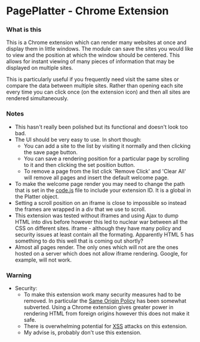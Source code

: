 # PagePlatter - Chrome Extension #

### What is this ###
This is a Chrome extension which can render many websites at once 
and display them in little windows. The module can save the sites 
you would like to view and the position at which the window should 
be centered. This allows for instant viewing of many pieces of 
information that may be displayed on multiple sites.

This is particularly useful if you frequently need visit the same sites 
or compare the data between multiple sites. Rather than opening each 
site every time you can click once (on the extension icon) and then 
all sites are rendered simultaneously.

### Notes ###
* This hasn't really been polished but its functional and doesn't look too bad.
* The UI should be very easy to use. In short though:
   * You can add a site to the list by visiting it normally and then 
     clicking the save page button.
   * You can save a rendering position for a particular page by scrolling 
     to it and then clicking the set position button.
   * To remove a page from the list click 'Remove Click' and 'Clear All' 
     will remove all pages and insert the default welcome page.
* To make the welcome page render you may need to change the path that is 
  set in the [code.js](https://github.com/julianborrey/PagePlatter/blob/master/code.js) 
  file to include your extension ID. It is a global in the Platter object.
* Setting a scroll position on an iframe is close to impossible so instead 
  the frames are wrapped in a div that we use to scroll.
* This extension was tested without iframes and using Ajax to dump HTML 
  into divs before however this led to nuclear war between all the CSS on 
  different sites. iframe - although they have many policy and security 
  issues at least contain all the formating. Apparently HTML 5 has something 
  to do this well that is coming out shortly?
* Almost all pages render. The only ones which will not are the ones hosted 
  on a server which does not allow iframe rendering. Google, for example, 
  will not work.

### Warning ###
* Security:
   * To make this extension work many security measures had to be 
     removed. In particular the 
     [Same Origin Policy](http://en.wikipedia.org/wiki/Same-origin_policy) 
     has been somewhat subverted. Using a Chrome extension gives greater 
     power in rendering HTML from foreign origins however this does not 
     make it safe.
   * There is overwhelming potential for [XSS](http://en.wikipedia.org/wiki/Cross-site_scripting) 
     attacks on this extension.
   * My advise is, probably don't use this extension.
